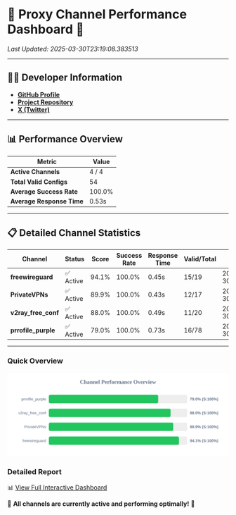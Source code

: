 # 🌟 Proxy Channel Performance Dashboard 🌟

_Last Updated: 2025-03-30T23:19:08.383513_

---

## 👩‍💻 Developer Information

- **[GitHub Profile](https://github.com/4n0nymou3)**  
- **[Project Repository](https://github.com/4n0nymou3/multi-proxy-config-fetcher)**  
- **[X (Twitter)](https://x.com/4n0nymou3)**  

---

## 📊 Performance Overview

| Metric                | Value       |
|-----------------------|-------------|
| **Active Channels**   | 4 / 4       |
| **Total Valid Configs** | 54          |
| **Average Success Rate** | 100.0%      |
| **Average Response Time** | 0.53s       |

---

## 📋 Detailed Channel Statistics

| Channel          | Status     | Score  | Success Rate | Response Time | Valid/Total | Last Success               |
|------------------|------------|--------|--------------|---------------|-------------|----------------------------|
| **freewireguard**  | ✅ Active  | 94.1%  | 100.0% | 0.45s         | 15/19       | 2025-03-30T23:19:08.381802 |
| **PrivateVPNs**  | ✅ Active  | 89.9%  | 100.0% | 0.43s         | 12/17       | 2025-03-30T23:19:07.903353 |
| **v2ray_free_conf**  | ✅ Active  | 88.0%  | 100.0% | 0.49s         | 11/20       | 2025-03-30T23:19:07.439067 |
| **prrofile_purple**  | ✅ Active  | 79.0%  | 100.0% | 0.73s         | 16/78       | 2025-03-30T23:19:06.915492 |

---

### Quick Overview
<div align="center">
  <a href="https://raw.githubusercontent.com/nullluser/NullRepo/refs/heads/main/assets/channel_stats_chart.svg">
    <img src="https://raw.githubusercontent.com/nullluser/NullRepo/refs/heads/main/assets/channel_stats_chart.svg" alt="Source Performance Statistics" width="800">
  </a>
</div>

### Detailed Report
📊 [View Full Interactive Dashboard](https://htmlpreview.github.io/?https://github.com/nullluser/NullRepo/blob/main/assets/performance_report.html)

🎉 **All channels are currently active and performing optimally!** 🎉
